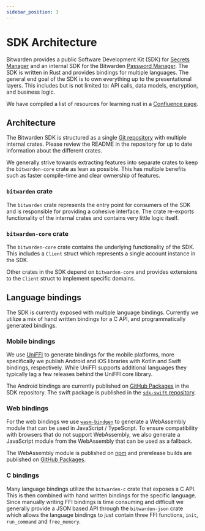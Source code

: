 ```yaml
---
sidebar_position: 3
---
```


# SDK Architecture

Bitwarden provides a public Software Development Kit (SDK) for [Secrets Manager][sm] and an internal
SDK for the Bitwarden [Password Manager][pm]. The SDK is written in Rust and provides bindings for
multiple languages. The general end goal of the SDK is to own everything up to the presentational
layers. This includes but is not limited to: API calls, data models, encryption, and business logic.

<Bitwarden>We have compiled a list of resources for learning rust in a
[Confluence page](https://bitwarden.atlassian.net/wiki/spaces/DEV/pages/517898288/Rust+Learning+Resources).</Bitwarden>

## Architecture

The Bitwarden SDK is structured as a single [Git repository](https://github.com/bitwarden/sdk) with
multiple internal crates. Please review the README in the repository for up to date information
about the different crates.

We generally strive towards extracting features into separate crates to keep the `bitwarden-core`
crate as lean as possible. This has multiple benefits such as faster compile-time and clear
ownership of features.

### `bitwarden` crate

The `bitwarden` crate represents the entry point for consumers of the SDK and is responsible for
providing a cohesive interface. The crate re-exports functionality of the internal crates and
contains very little logic itself.

### `bitwarden-core` crate

The `bitwarden-core` crate contains the underlying functionality of the SDK. This includes a
`Client` struct which represents a single account instance in the SDK.

Other crates in the SDK depend on `bitwarden-core` and provides extensions to the `Client` struct to
implement specific domains.

## Language bindings

The SDK is currently exposed with multiple language bindings. Currently we utilize a mix of hand
written bindings for a C API, and programmatically generated bindings.

### Mobile bindings

We use [UniFFI](https://github.com/mozilla/uniffi-rs/) to generate bindings for the mobile
platforms, more specifically we publish Android and iOS libraries with Kotlin and Swift bindings,
respectively. While UniFFI supports additional languages they typically lag a few releases behind
the UniFFI core library.

The Android bindings are currently published on
[GitHub Packages](https://github.com/bitwarden/sdk/packages/1945788) in the SDK repository. The
swift package is published in the [`sdk-swift` repository](https://github.com/bitwarden/sdk-swift).

### Web bindings

For the web bindings we use [`wasm-bindgen`](https://github.com/rustwasm/wasm-bindgen) to generate a
WebAssembly module that can be used in JavaScript / TypeScript. To ensure compatibility with
browsers that do not support WebAssembly, we also generate a JavaScript module from the WebAssembly
that can be used as a fallback.

The WebAssembly module is published on [npm](https://www.npmjs.com/package/@bitwarden/sdk-wasm) and
prerelease builds are published on
[GitHub Packages](https://github.com/bitwarden/sdk/pkgs/npm/sdk-wasm).

### C bindings

Many language bindings utilize the `bitwarden-c` crate that exposes a C API. This is then combined
with hand written bindings for the specific language. Since manually writing FFI bindings is time
consuming and difficult we generally provide a JSON based API through the `bitwarden-json` crate
which allows the language bindings to just contain three FFI functions, `init`, `run_command` and
`free_memory`.

[sm]: https://bitwarden.com/products/secrets-manager/
[pm]: https://bitwarden.com/
